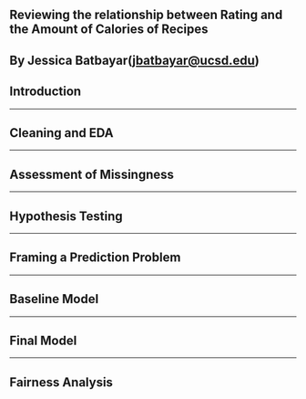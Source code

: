 ## Reviewing the relationship between Rating and the Amount of Calories of Recipes
By Jessica Batbayar(jbatbayar@ucsd.edu)
---
## Introduction

---
## Cleaning and EDA

---
## Assessment of Missingness

---
## Hypothesis Testing

---
## Framing a Prediction Problem

---
## Baseline Model

---
## Final Model

---
## Fairness Analysis
